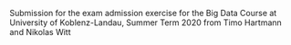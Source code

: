 Submission for the exam admission exercise for the Big Data Course at University of Koblenz-Landau, Summer Term 2020 from Timo Hartmann and Nikolas Witt
